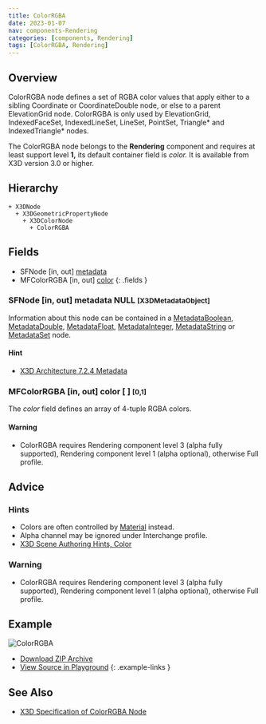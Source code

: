 ```yaml
---
title: ColorRGBA
date: 2023-01-07
nav: components-Rendering
categories: [components, Rendering]
tags: [ColorRGBA, Rendering]
---
```

<style>
.post h3 {
  word-spacing: 0.2em;
}
</style>

## Overview

ColorRGBA node defines a set of RGBA color values that apply either to a sibling Coordinate or CoordinateDouble node, or else to a parent ElevationGrid node. ColorRGBA is only used by ElevationGrid, IndexedFaceSet, IndexedLineSet, LineSet, PointSet, Triangle* and IndexedTriangle* nodes.

The ColorRGBA node belongs to the **Rendering** component and requires at least support level **1,** its default container field is *color.* It is available from X3D version 3.0 or higher.

## Hierarchy

```
+ X3DNode
  + X3DGeometricPropertyNode
    + X3DColorNode
      + ColorRGBA
```

## Fields

- SFNode \[in, out\] [metadata](#sfnode-in-out-metadata-null-x3dmetadataobject)
- MFColorRGBA \[in, out\] [color](#mfcolorrgba-in-out-color---0-1)
{: .fields }

### SFNode [in, out] **metadata** NULL <small>[X3DMetadataObject]</small>

Information about this node can be contained in a [MetadataBoolean](/x_ite/components/core/metadataboolean/), [MetadataDouble](/x_ite/components/core/metadatadouble/), [MetadataFloat](/x_ite/components/core/metadatafloat/), [MetadataInteger](/x_ite/components/core/metadatainteger/), [MetadataString](/x_ite/components/core/metadatastring/) or [MetadataSet](/x_ite/components/core/metadataset/) node.

#### Hint

- [X3D Architecture 7.2.4 Metadata](https://www.web3d.org/specifications/X3Dv4/ISO-IEC19775-1v4-IS/Part01/components/core.html#Metadata)

### MFColorRGBA [in, out] **color** [ ] <small>[0,1]</small>

The *color* field defines an array of 4-tuple RGBA colors.

#### Warning

- ColorRGBA requires Rendering component level 3 (alpha fully supported), Rendering component level 1 (alpha optional), otherwise Full profile.

## Advice

### Hints

- Colors are often controlled by [Material](/x_ite/components/shape/material/) instead.
- Alpha channel may be ignored under Interchange profile.
- [X3D Scene Authoring Hints, Color](https://www.web3d.org/x3d/content/examples/X3dSceneAuthoringHints.html#Color)

### Warning

- ColorRGBA requires Rendering component level 3 (alpha fully supported), Rendering component level 1 (alpha optional), otherwise Full profile.

## Example

<x3d-canvas class="xr-button-br" src="https://create3000.github.io/media/examples/Rendering/ColorRGBA/ColorRGBA.x3d" contentScale="auto" update="auto">
  <img src="https://create3000.github.io/media/examples/Rendering/ColorRGBA/screenshot.avif" alt="ColorRGBA"/>
</x3d-canvas>

- [Download ZIP Archive](https://create3000.github.io/media/examples/Rendering/ColorRGBA/ColorRGBA.zip)
- [View Source in Playground](/x_ite/playground/?url=https://create3000.github.io/media/examples/Rendering/ColorRGBA/ColorRGBA.x3d)
{: .example-links }

## See Also

- [X3D Specification of ColorRGBA Node](https://www.web3d.org/documents/specifications/19775-1/V4.0/Part01/components/rendering.html#ColorRGBA)
